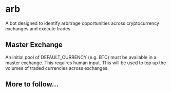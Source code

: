 # arb
A bot designed to identify arbitrage opportunities across cryptocurrency exchanges and execute trades.

## Master Exchange
An initial pool of DEFAULT_CURRENCY (e.g. BTC) must be available in a master exchange. This requires human input. This will be used to top up the volumes of traded currencies across exchanges.

## More to follow...

